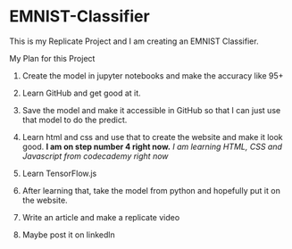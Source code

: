 # EMNIST-Classifier
This is my Replicate Project and I am creating an EMNIST Classifier. 

My Plan for this Project

1. Create the model in jupyter notebooks and make the accuracy like 95+
2. Learn GitHub and get good at it.
3. Save the model and make it accessible in GitHub so that I can just use that model to do the predict.

4. Learn html and css and use that to create the website and make it look good. 
**I am on step number 4 right now.** *I am learning HTML, CSS and Javascript from codecademy right now*

5. Learn TensorFlow.js
6. After learning that, take the model from python and hopefully put it on the website.
7. Write an article and make a replicate video
8. Maybe post it on linkedln 
